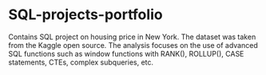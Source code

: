# SQL-projects-portfolio
Contains SQL project on housing price in New York. The dataset was taken from the Kaggle open source. The analysis focuses on the use of advanced SQL functions such as window functions with RANK(), ROLLUP(), CASE statements, CTEs, complex subqueries, etc.
